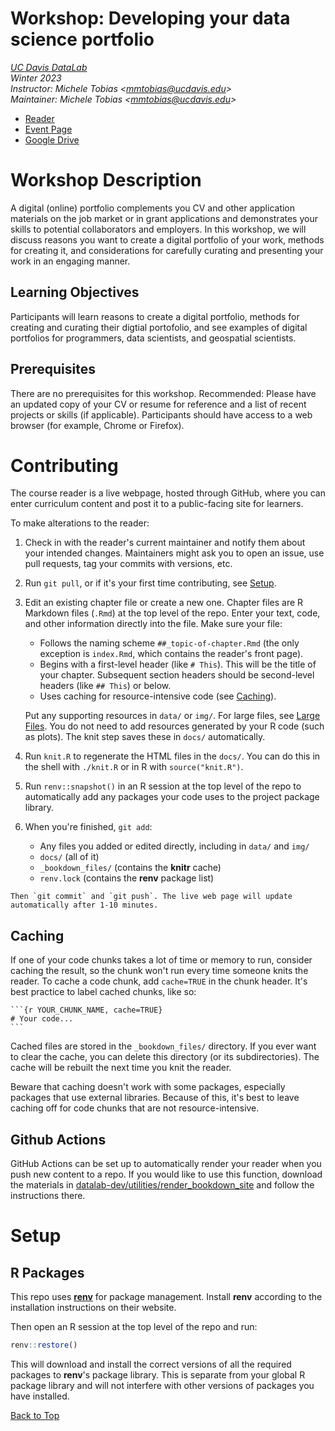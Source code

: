 <!--
# Template: Workshop Reader

This repository is a template for workshop readers for the UC Davis DataLab.
This template uses **bookdown** to knit the reader. You can also optionally use
**renv** to manage packages and Git Large File Storage to manage large files
(instructions included).

To get started, create a new repo on GitHub from this template
([instructions][gh]), then `git clone` your new repo.

[gh]: https://docs.github.com/en/github/creating-cloning-and-archiving-repositories/creating-a-repository-from-a-template

Once you've cloned the repo, here's a checklist of things to do to prepare the
repo:

1. **renv** (optional): To set up **renv**, open R at the top level of the repo
   and run:

    ```r
    renv::init()
    ```

    Restart R. Then, to install the **bookdown** toolchain to the project
    package library, run:

    ```r
    install.packages("bookdown")
    renv::snapshot()
    ```

    You can skip this step if you're not going to use **renv**.

2. `index.Rmd`: Replace the all-caps text with your workshop details.
    + Title (in 2 places, 1 of them in the `output:` HTML block)
    + Author's name
    + Repo name (in 4 places, 2 of them in the `output:` HTML block)
    + Description, learning goals, & prerequisites

3. `README.md`: Replace the all-caps text with your workshop details.
    + Title
    + Quarter & year
    + Author's name & email
    + Reader URL
    + Event URL
    + Description, learning goals, & prerequisites

4. GitHub: In the repo's About section, add the reader URL and appropriate
   tags.

5. GitHub: In the repo's Settings page, enable GitHub pages. Set the branch to
   `main` and the directory to `docs/`.

6. `README.md`: Remove these template instructions, which end at the `#
   Workshop:` header below

7. `git add` all changed files, then `git commit` and `git push`.

-->

# Workshop: Developing your data science portfolio

_[UC Davis DataLab](https://datalab.ucdavis.edu/)_  
_Winter 2023_  
_Instructor: Michele Tobias <<mmtobias@ucdavis.edu>>_  
_Maintainer: Michele Tobias <<mmtobias@ucdavis.edu>>_ 

* [Reader](https://ucdavisdatalab.github.io/workshop_portfolios/)
* [Event Page](https://datalab.ucdavis.edu/eventscalendar/YOUR_EVENT/)
* [Google Drive](https://drive.google.com/drive/u/1/folders/1TC1nf4zt-QeCnkKK44bQRc_xK3N6y0C4)


# Workshop Description
A digital (online) portfolio complements you CV and other application materials on the job market or in grant applications and demonstrates your skills to potential collaborators and employers.  In this workshop, we will discuss reasons you want to create a digital portfolio of your work, methods for creating it, and considerations for carefully curating and presenting your work in an engaging manner.	

## Learning Objectives
Participants will learn reasons to create a digital portfolio, methods for creating and curating their digtial portofolio, and see examples of digital portfolios for programmers, data scientists, and geospatial scientists.	

## Prerequisites
There are no prerequisites for this workshop. Recommended: Please have an updated copy of your CV or resume for reference and a list of recent projects or skills (if applicable). Participants should have access to a web browser (for example, Chrome or Firefox).


# Contributing

The course reader is a live webpage, hosted through GitHub, where you can enter
curriculum content and post it to a public-facing site for learners.

To make alterations to the reader:
	  
1.  Check in with the reader's current maintainer and notify them about your 
    intended changes. Maintainers might ask you to open an issue, use pull 
    requests, tag your commits with versions, etc.

2.  Run `git pull`, or if it's your first time contributing, see
    [Setup](#setup).

3.  Edit an existing chapter file or create a new one. Chapter files are R
    Markdown files (`.Rmd`) at the top level of the repo. Enter your text,
    code, and other information directly into the file. Make sure your file:

    - Follows the naming scheme `##_topic-of-chapter.Rmd` (the only exception
      is `index.Rmd`, which contains the reader's front page).
    - Begins with a first-level header (like `# This`). This will be the title
      of your chapter. Subsequent section headers should be second-level
      headers (like `## This`) or below.
    - Uses caching for resource-intensive code (see [Caching](#caching)).

    Put any supporting resources in `data/` or `img/`. For large files, see
    [Large Files](#large-files). You do not need to
    add resources generated by your R code (such as plots). The knit step saves
    these in `docs/` automatically.

4.  Run `knit.R` to regenerate the HTML files in the `docs/`. You can do this
    in the shell with `./knit.R` or in R with `source("knit.R")`.

5.  Run `renv::snapshot()` in an R session at the top level of the repo to
    automatically add any packages your code uses to the project package
    library.

6.  When you're finished, `git add`:
    - Any files you added or edited directly, including in `data/` and `img/`
    - `docs/` (all of it)
    - `_bookdown_files/` (contains the **knitr** cache)
    * `renv.lock` (contains the **renv** package list)
<!--
    - `.gitattributes` (contains the Git LFS file list)
-->

    Then `git commit` and `git push`. The live web page will update
    automatically after 1-10 minutes.


## Caching

If one of your code chunks takes a lot of time or memory to run, consider
caching the result, so the chunk won't run every time someone knits the
reader. To cache a code chunk, add `cache=TRUE` in the chunk header. It's
best practice to label cached chunks, like so:

````
```{r YOUR_CHUNK_NAME, cache=TRUE}
# Your code...
```
````

Cached files are stored in the `_bookdown_files/` directory. If you ever want
to clear the cache, you can delete this directory (or its subdirectories).
The cache will be rebuilt the next time you knit the reader.

Beware that caching doesn't work with some packages, especially packages that
use external libraries. Because of this, it's best to leave caching off for
code chunks that are not resource-intensive.


<!--
## Large Files

If you want to include a large file (say over 1 MB), you should use git LFS.
You can register a large file with git LFS with the shell command:

```sh
git lfs track YOUR_FILE
```

This command updates the `.gitattributes` file at the top level of the repo. To
make sure the change is saved, you also need to run:

```sh
git add .gitattributes
```

Now that your large is registered with git LFS, you can add, commit, and push
the file with git the same way you would any other file, and git LFS will
automatically intercede as needed.

GitHub provides 1 GB of storage and 1 GB of monthly bandwidth free per repo for
large files. If your large file is more than 50 MB, check with the other
contributors before adding it.
-->

## Github Actions

GitHub Actions can be set up to automatically render your reader when you push 
new content to a repo. If you would like to use this function, download the 
materials in [datalab-dev/utilities/render_bookdown_site][render-site] and 
follow the instructions there.

[render-site]: https://github.com/datalab-dev/utilities/tree/main/render_bookdown_site

# Setup


<!--
## Git LFS

This repo uses [Git Large File Storage][git-lfs] (git LFS) for large files. If
you don't have git LFS installed, [download it][git-lfs] and run the installer.
Then in the shell (in any directory), run:

```sh
git lfs install
```

Then your one-time setup of git LFS is done. Next, clone this repo with `git
clone`. The large files will be downloaded automatically with the rest of the
repo.

[git-lfs]: https://git-lfs.github.com/
-->


## R Packages

This repo uses [**renv**](https://rstudio.github.io/renv/) for package
management. Install **renv** according to the installation instructions on
their website.

Then open an R session at the top level of the repo and run:

```r
renv::restore()
```

This will download and install the correct versions of all the required
packages to **renv**'s package library. This is separate from your global R
package library and will not interfere with other versions of packages you have
installed.

[Back to Top](#top)
